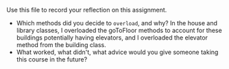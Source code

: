 Use this file to record your reflection on this assignment.

- Which methods did you decide to `overload`, and why?
In the house and library classes, I overloaded the goToFloor methods to account for these buildings potentially having elevators, and I overloaded the elevator method from the building class.
- What worked, what didn't, what advice would you give someone taking this course in the future?
